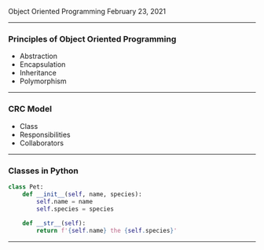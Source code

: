 Object Oriented Programming
February 23, 2021

---

### Principles of Object Oriented Programming
- Abstraction
- Encapsulation
- Inheritance
- Polymorphism

---

### CRC Model
- Class
- Responsibilities
- Collaborators

--- 

### Classes in Python
 
```py 
class Pet:
    def __init__(self, name, species):
        self.name = name
        self.species = species
    
    def __str__(self):
        return f'{self.name} the {self.species}'
```
---
